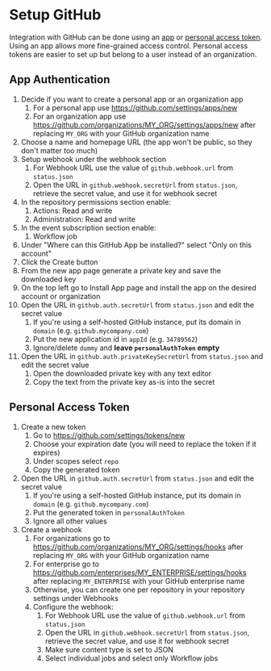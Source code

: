 # Setup GitHub

Integration with GitHub can be done using an [app](#app-authentication) or [personal access token](#personal-access-token). Using an app allows more fine-grained access control. Personal access tokens are easier to set up but belong to a user instead of an organization.

## App Authentication

1. Decide if you want to create a personal app or an organization app
    1. For a personal app use https://github.com/settings/apps/new
    2. For an organization app use https://github.com/organizations/MY_ORG/settings/apps/new after replacing `MY_ORG` with your GitHub organization name
2. Choose a name and homepage URL (the app won't be public, so they don't matter too much)
3. Setup webhook under the webhook section
    1. For Webhook URL use the value of `github.webhook.url` from `status.json`
    2. Open the URL in `github.webhook.secretUrl` from `status.json`, retrieve the secret value, and use it for webhook secret
4. In the repository permissions section enable:
    1. Actions: Read and write
    2. Administration: Read and write
5. In the event subscription section enable:
    1. Workflow job
6. Under "Where can this GitHub App be installed?" select "Only on this account"
7. Click the Create button
8. From the new app page generate a private key and save the downloaded key
9. On the top left go to Install App page and install the app on the desired account or organization
10. Open the URL in `github.auth.secretUrl` from `status.json` and edit the secret value
    1. If you're using a self-hosted GitHub instance, put its domain in `domain` (e.g. `github.mycompany.com`)
    2. Put the new application id in `appId` (e.g. `34789562`)
    6. Ignore/delete `dummy` and **leave `personalAuthToken` empty**
11. Open the URL in `github.auth.privateKeySecretUrl` from `status.json` and edit the secret value
    1. Open the downloaded private key with any text editor
    2. Copy the text from the private key as-is into the secret

## Personal Access Token

1. Create a new token
    1. Go to https://github.com/settings/tokens/new
    2. Choose your expiration date (you will need to replace the token if it expires)
    3. Under scopes select `repo`
    4. Copy the generated token
2. Open the URL in `github.auth.secretUrl` from `status.json` and edit the secret value
    1. If you're using a self-hosted GitHub instance, put its domain in `domain` (e.g. `github.mycompany.com`)
    2. Put the generated token in `personalAuthToken`
    3. Ignore all other values
3. Create a webhook
    1. For organizations go to https://github.com/organizations/MY_ORG/settings/hooks after replacing `MY_ORG` with your GitHub organization name
    2. For enterprise go to https://github.com/enterprises/MY_ENTERPRISE/settings/hooks after replacing `MY_ENTERPRISE` with your GitHub enterprise name
    3. Otherwise, you can create one per repository in your repository settings under Webhooks
    4. Configure the webhook:
        1. For Webhook URL use the value of `github.webhook.url` from `status.json`
        2. Open the URL in `github.webhook.secretUrl` from `status.json`, retrieve the secret value, and use it for webhook secret
        3. Make sure content type is set to JSON
        4. Select individual jobs and select only Workflow jobs